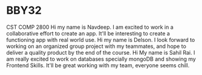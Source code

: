 # BBY32
CST COMP 2800
Hi my name is Navdeep. I am excited to work in a collaborative effort to create an app. It'll be interesting to create a functioning app with real world use.
Hi my name is Delson. I look forward to working on an organized group project with my teammates, and hope to deliver a quality product by the end of the course.
Hi My name is Sahil Rai. I am really excited to work on databases specially mongoDB and showing my Frontend Skills. It'll be great working with my team, everyone seems chill. 
